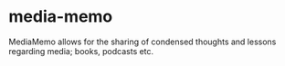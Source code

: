 # media-memo
MediaMemo allows for the sharing of condensed thoughts and lessons regarding media; books, podcasts etc.
